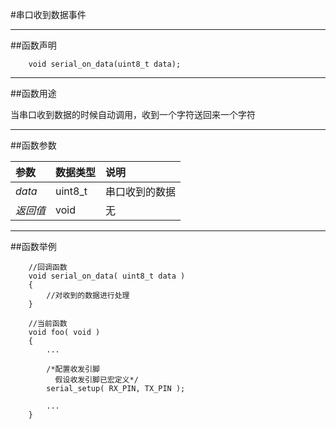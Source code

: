 #串口收到数据事件

***
##函数声明
```
	void serial_on_data(uint8_t data);      
```

***
##函数用途

当串口收到数据的时候自动调用，收到一个字符送回来一个字符

***
##函数参数

参数    | 数据类型   | 说明
:----- | :-------- | :------
*data*   | uint8_t  | 串口收到的数据
*返回值*  | void      | 无

***

##函数举例
```
	//回调函数
	void serial_on_data( uint8_t data )
	{
		//对收到的数据进行处理
	}

	//当前函数
	void foo( void )
	{
		...
		
		/*配置收发引脚
		  假设收发引脚已宏定义*/
		serial_setup( RX_PIN, TX_PIN );
		
		...
	}
```